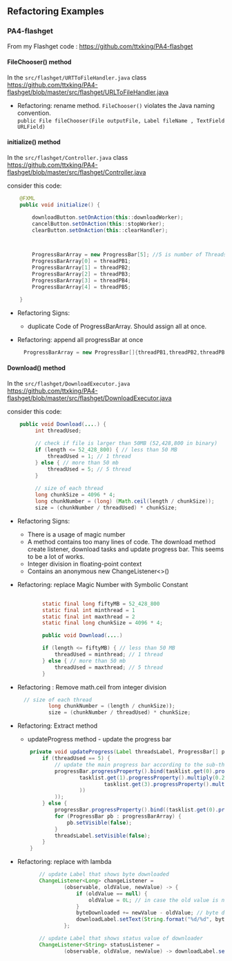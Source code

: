 ## Refactoring Examples

### PA4-flashget

From my Flashget code : https://github.com/ttxking/PA4-flashget

#### FileChooser() method

In the `src/flashget/URTToFileHandler.java` class    
https://github.com/ttxking/PA4-flashget/blob/master/src/flashget/URLToFileHandler.java

* Refactoring: rename method. `FileChooser()` violates the Java naming convention.    
```public File fileChooser(File outputFile, Label fileName , TextField URLField)```

#### initialize() method

In the `src/flashget/Controller.java` class    
https://github.com/ttxking/PA4-flashget/blob/master/src/flashget/Controller.java

consider this code:
``` java
    @FXML
    public void initialize() {

        downloadButton.setOnAction(this::downloadWorker);
        cancelButton.setOnAction(this::stopWorker);
        clearButton.setOnAction(this::clearHandler);



        ProgressBarArray = new ProgressBar[5]; //5 is number of Threads and progressbar
        ProgressBarArray[0] = threadPB1;
        ProgressBarArray[1] = threadPB2;
        ProgressBarArray[2] = threadPB3;
        ProgressBarArray[3] = threadPB4;
        ProgressBarArray[4] = threadPB5;

    }
```

* Refactoring Signs:
    * duplicate Code of ProgressBarArray. Should assign all at once.
    
* Refactoring: append all progressBar at once
    ``` java
      ProgressBarArray = new ProgressBar[]{threadPB1,threadPB2,threadPB3,threadPB4,threadPB5};
    ```
  

#### Download() method
In the `src/flashget/DownloadExecutor.java`    
https://github.com/ttxking/PA4-flashget/blob/master/src/flashget/DownloadExecutor.java

consider this code:
``` java
    public void Download(....) {
         int threadUsed;
 
         // check if file is larger than 50MB (52,428,800 in binary)
         if (length <= 52_428_800) { // less than 50 MB
             threadUsed = 1; // 1 thread
         } else { // more than 50 mb
             threadUsed = 5; // 5 thread
         }
 
         // size of each thread
         long chunkSize = 4096 * 4;
         long chunkNumber = (long) (Math.ceil(length / chunkSize));
         size = (chunkNumber / threadUsed) * chunkSize;
```
* Refactoring Signs:
    * There is a usage of magic number
    * A method contains too many lines of code. The download method create listener, download tasks and update progress bar.
    This seems to be a lot of works.
    * Integer division in floating-point context
    * Contains an anonymous new ChangeListener<>()

    
* Refactoring: replace Magic Number with Symbolic Constant 
    ``` java
            
            static final long fiftyMB = 52_428_800
            static final int minthread = 1
            static final int maxthread = 2
            static final long chunkSize = 4096 * 4;
    
            public void Download(....)
    
            if (length <= fiftyMB) { // less than 50 MB
                threadUsed = minthread; // 1 thread
            } else { // more than 50 mb
                threadUsed = maxthread; // 5 thread
            }         
    ```
  
* Refactoring : Remove math.ceil from integer division
    ``` java
      // size of each thread
              long chunkNumber = (length / chunkSize));
              size = (chunkNumber / threadUsed) * chunkSize;
    ```

* Refactoring: Extract method

    * updateProgress method - update the progress bar
    ``` java
        private void updateProgress(Label threadsLabel, ProgressBar[] progressBarArray, ProgressBar progressBar, int threadUsed) {
            if (threadUsed == 5) {
                // update the main progress bar according to the sub-thread
                progressBar.progressProperty().bind(tasklist.get(0).progressProperty().multiply(0.2).add(
                        tasklist.get(1).progressProperty().multiply(0.2).add(tasklist.get(2).progressProperty().multiply(0.2).add(
                                tasklist.get(3).progressProperty().multiply(0.2).add(tasklist.get(4).progressProperty().multiply(0.2))
                        ))
                ));
            } else {
                progressBar.progressProperty().bind((tasklist.get(0).progressProperty()));
                for (ProgressBar pb : progressBarArray) {
                    pb.setVisible(false);
                }
                threadsLabel.setVisible(false);
            }
        }
 
    ```
 * Refactoring: replace with lambda
     ``` java
            // update Label that shows byte downloaded
            ChangeListener<Long> changeListener =
                    (observable, oldValue, newValue) -> {
                        if (oldValue == null) {
                            oldValue = 0L; // in case the old value is null set in to zero
                        }
                        byteDownloaded += newValue - oldValue; // byte download on each thread
                        downloadLabel.setText(String.format("%d/%d", byteDownloaded, length)); // update the label
                    };
    
            // update Label that shows status value of downloader
            ChangeListener<String> statusListener =
                    (observable, oldValue, newValue) -> downloadLabel.setText(newValue);
     ```
     